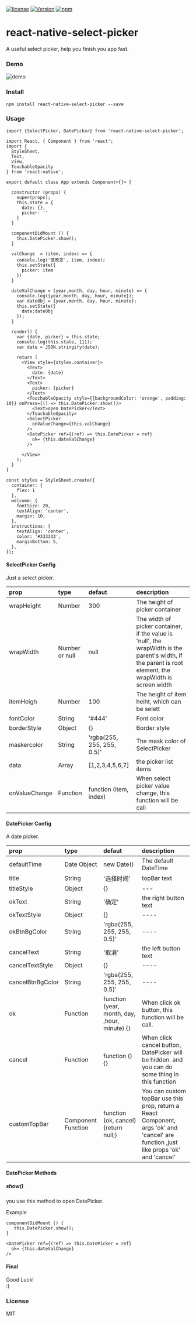 [![license](https://img.shields.io/github/license/mashape/apistatus.svg)]()
[![Version](https://img.shields.io/npm/v/react-native-select-picker.svg)](https://www.npmjs.com/package/react-native-select-picker)
[![npm](https://img.shields.io/npm/dt/react-native-select-picker.svg)](https://www.npmjs.com/package/react-native-select-picker)

# react-native-select-picker

 A useful select picker, help you finish you app fast.

### Demo
![demo](./demo.gif)

### Install

```
npm install react-native-select-picker --save
```


### Usage 

```
import {SelectPicker, DatePicker} from 'react-native-select-picker';

import React, { Component } from 'react';
import {
  StyleSheet,
  Text,
  View,
  TouchableOpacity
} from 'react-native';

export default class App extends Component<{}> {

  constructor (props) {
    super(props);
    this.state = {
      date: {},
      picker: ''
    }
  }

  componentDidMount () {
    this.DatePicker.show();
  }

  valChange  = (item, index) => {
    console.log('值改变', item, index);
    this.setState({
      picker: item
    })
  }

  dateValChange = (year,month, day, hour, minute) => {
    console.log({year,month, day, hour, minute});
    var dateObj = {year,month, day, hour, minute};
    this.setState({
      date:dateObj
    });
  }

  render() {
    var {date, picker} = this.state;
    console.log(this.state, 111);
    var date = JSON.stringify(date);

    return (
      <View style={styles.container}>
        <Text>
          date: {date}
        </Text>
        <Text>
          picker: {picker}
        </Text>
        <TouchableOpacity style={{backgroundColor: 'orange', padding: 10}} onPress={() => this.DatePicker.show()}>
          <Text>open DatePicker</Text>
        </TouchableOpacity>
        <SelectPicker 
          onValueChange={this.valChange}
        />
        <DatePicker ref={(ref) => this.DatePicker = ref}
          ok= {this.dateValChange}
        />

      </View>
    );
  }
}

const styles = StyleSheet.create({
  container: {
    flex: 1
  },
  welcome: {
    fontSize: 20,
    textAlign: 'center',
    margin: 10,
  },
  instructions: {
    textAlign: 'center',
    color: '#333333',
    marginBottom: 5,
  },
});
```

#### SelectPicker Config

Just a select picker.

|prop         |type           |defaut                      |description                              |
|:----------   |:---------------|:-------------               |:-----------------------------------------|
|wrapHeight   |Number         |300                         | The height of picker container          |
|wrapWidth    |Number or null |null                        | The width of picker container, if the value is 'null', the wrapWidth is the parent's width, if the parent is root element, the wrapWidth is screen width|
|itemHeigh    |Number         |100                         | The height of item heiht, which can be selett|
|fontColor    |String         | '#444’                     | Font color |
|borderStyle  |Object         | {}                         | Border style |
|maskercolor  |String         | 'rgba(255, 255, 255, 0.5)' | The mask color of SelectPicker|
|data         |Array          | [1,2,3,4,5,6,7]            | the picker list items |
|onValueChange|Function       | function (item, index)     | When select picker value  change, this function will be call|

#### DatePicker Config

A date picker.

|prop         |type           |defaut                      |description                              |
|:----------   |:---------------|:-------------               |:-----------------------------------------|
|defaultTime  |Date Object    |new Date()                  |The default DateTime                    |
|title        |String         |'选择时间'                   |topBar text |
|titleStyle    |Object         |{}                      | ---|
|okText       |String         | '确定'                     | the right button text|
|okTextStyle  |Object         | {}                         | ---- |
|okBtnBgColor  |String         | 'rgba(255, 255, 255, 0.5)' | ----|
|cancelText       |String         | '取消'                     | the left button text|
|cancelTextStyle  |Object         | {}                         | ---- |
|cancelBtnBgColor  |String         | 'rgba(255, 255, 255, 0.5)' | ----|
|ok                | Function | function (year, month, day, ,hour, minute) {} | When click ok button, this function will be call.|
|cancel                | Function | function () {} | When click cancel button, DatePicker will be hidden. and you can do some thing in this function|
|customTopBar | Component Function | function (ok, cancel) {return null;} |You can custom topBar use this prop, return a React Component, args 'ok'  and 'cancel'  are function ,just like props 'ok' and 'cancel' |

#### DatePicker Methods

##### show()
you use this method to open DatePicker.

Example 
```
componentDidMount () {
   this.DatePicker.show();
}

<DatePicker ref={(ref) => this.DatePicker = ref}
  ok= {this.dateValChange}
/>
```

#### Final
 Good Luck!  
 :)

### License 
MIT